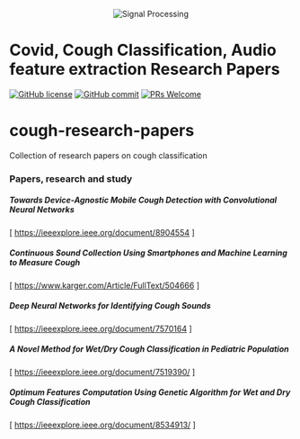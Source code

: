 <p align="center">
  <img src="https://github.com/coughresearch/cough-research-papers/blob/master/Images/WAVE.png" alt="Signal Processing">
</p>

# Covid, Cough Classification, Audio feature extraction Research Papers



[![GitHub license](https://img.shields.io/badge/License-Creative%20Commons%20Attribution%204.0%20International-blue)](https://github.com/coughresearch/cough-research-papers/blob/master/LICENSE)
[![GitHub commit](https://img.shields.io/github/last-commit/coughresearch/cough-research-papers)](https://github.com/coughresearch/cough-research-papers/commits/master)
[![PRs Welcome](https://img.shields.io/badge/PRs-welcome-brightgreen.svg?style=flat-square)](http://makeapullrequest.com)



# cough-research-papers
Collection of research papers on cough classification

### Papers, research and study

##### Towards Device-Agnostic Mobile Cough Detection with Convolutional Neural Networks
[ https://ieeexplore.ieee.org/document/8904554 ]

##### Continuous Sound Collection Using Smartphones and Machine Learning to Measure Cough
[ https://www.karger.com/Article/FullText/504666 ]

##### Deep Neural Networks for Identifying Cough Sounds
[ https://ieeexplore.ieee.org/document/7570164 ]

##### A Novel Method for Wet/Dry Cough Classification in Pediatric Population
[ https://ieeexplore.ieee.org/document/7519390/ ]


##### Optimum Features Computation Using Genetic Algorithm for Wet and Dry Cough Classification

 [ https://ieeexplore.ieee.org/document/8534913/ ]
